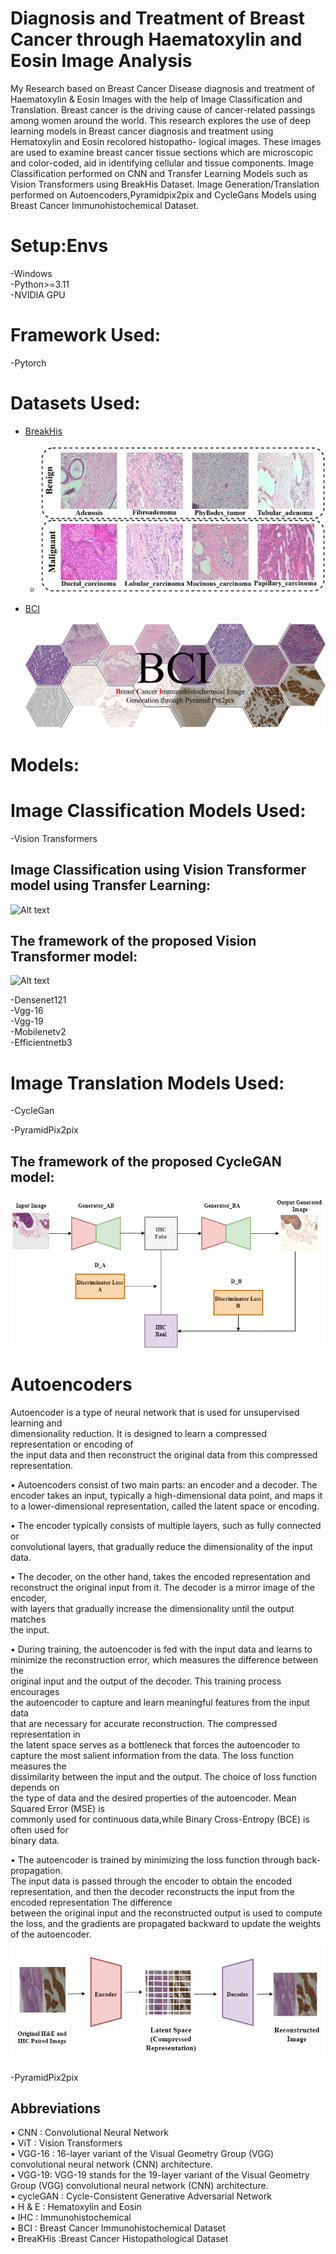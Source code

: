 # Diagnosis and Treatment of Breast Cancer through Haematoxylin and Eosin Image Analysis

My Research based on Breast Cancer Disease diagnosis and treatment of Haematoxylin & Eosin Images with the help of Image Classification and Translation.
Breast cancer is the driving cause of cancer-related
passings among women around the world. This research explores
the use of deep learning models in Breast cancer diagnosis and
treatment using Hematoxylin and Eosin recolored histopatho-
logical images. These images are used to
examine breast cancer tissue sections which are
microscopic and color-coded, aid in identifying cellular and tissue
components.
Image Classification performed on CNN and Transfer Learning Models such as Vision Transformers using BreakHis Dataset.
Image Generation/Translation performed on Autoencoders,Pyramidpix2pix and CycleGans Models using Breast Cancer Immunohistochemical Dataset.

# Setup:Envs
-Windows<br>
-Python>=3.11<br>
-NVIDIA GPU 

# Framework Used:
-Pytorch

# Datasets Used:

- [BreakHis](https://web.inf.ufpr.br/vri/databases/breast-cancer-histopathological-database-breakhis/)

  - ![Alt text](https://github.com/SidraAnsari/Fyp-Code/blob/main/Breakhis%20dataset.jpg)
  
- [BCI](https://bci.grand-challenge.org/dataset/)
  
  ![Alt text](https://github.com/SidraAnsari/Fyp-Code/blob/main/datasetpreview6.png)

# Models:
# Image Classification Models Used:
-Vision Transformers<br>

## Image Classification using Vision Transformer model using Transfer Learning:

![Alt text](https://github.com/SidraAnsari/Fyp-Code/blob/main/vit%20#model%20image.jpg)

## The framework of the proposed Vision Transformer model:

![Alt text](https://github.com/SidraAnsari/Fyp-Code/blob/main/breast_cancer_detection-master/PM%20VIT.drawio.png)

-Densenet121<br>
-Vgg-16<br>
-Vgg-19<br>
-Mobilenetv2<br>
-Efficientnetb3

# Image Translation Models Used:
-CycleGan<br>

-PyramidPix2pix

## The framework of the proposed CycleGAN model:

![Alt text](https://github.com/SidraAnsari/Fyp-Code/blob/main/CycleGAN/cycleganPM.png)
<br>
# Autoencoders<br>
Autoencoder is a type of neural network that is used for unsupervised learning and <br> dimensionality reduction. It is designed to learn a compressed representation or encoding of <br>the input data and then reconstruct the original data from this compressed representation.<br>

• Autoencoders consist of two main parts: an encoder and a decoder. The <br>
encoder takes an input, typically a high-dimensional data point, and maps it <br>
to a lower-dimensional representation, called the latent space or encoding.<br>

• The encoder typically consists of multiple layers, such as fully connected or <br>
convolutional layers, that gradually reduce the dimensionality of the input <br>
data.<br>

• The decoder, on the other hand, takes the encoded representation and <br>
reconstruct the original input from it. The decoder is a mirror image of the encoder,<br>
with layers that gradually increase the dimensionality until the output matches <br>
the input.<br>

• During training, the autoencoder is fed with the input data and learns to <br>
minimize the reconstruction error, which measures the difference between the <br>
original input and the output of the decoder. This training process encourages <br>
the autoencoder to capture and learn meaningful features from the input data <br>
that are necessary for accurate reconstruction. The compressed representation in <br>
the latent space serves as a bottleneck that forces the autoencoder to <br>
capture the most salient information from the data. The loss function measures the <br>dissimilarity between the input and the output. The choice of loss function depends on <br>
the type of data and the desired properties of the autoencoder. Mean Squared Error (MSE) is <br>commonly used for continuous data,while Binary Cross-Entropy (BCE) is often used for <br>
binary data.

• The autoencoder is trained by minimizing the loss function through back-propagation.<br> The input data is passed through the encoder to obtain the encoded representation, and then the decoder reconstructs the input from the encoded representation The difference <br>between the original input and the reconstructed output is used to compute the loss, and the gradients are propagated backward to update the weights of the autoencoder.
<br>
![Alt text](https://github.com/SidraAnsari/Fyp-Code/blob/main/Autoencoder/Autoencoder.drawio%20(2).png)


-PyramidPix2pix

## Abbreviations

• CNN : Convolutional Neural Network <br>
• ViT : Vision Transformers <br>
• VGG-16 : 16-layer variant of the Visual Geometry Group (VGG) convolutional
neural network (CNN) architecture.<br>
• VGG-19: VGG-19 stands for the 19-layer variant of the Visual Geometry
Group (VGG) convolutional neural network (CNN) architecture.<br>
• cycleGAN : Cycle-Consistent Generative Adversarial Network <br>
• H & E : Hematoxylin and Eosin <br>
• IHC : Immunohistochemical <br>
• BCI : Breast Cancer Immunohistochemical Dataset <br>
• BreaKHis :Breast Cancer Histopathological Dataset




